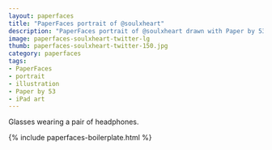 ```yaml
---
layout: paperfaces
title: "PaperFaces portrait of @soulxheart"
description: "PaperFaces portrait of @soulxheart drawn with Paper by 53 on an iPad."
image: paperfaces-soulxheart-twitter-lg
thumb: paperfaces-soulxheart-twitter-150.jpg
category: paperfaces
tags: 
- PaperFaces
- portrait
- illustration
- Paper by 53
- iPad art
---
```


Glasses wearing a pair of headphones.

{% include paperfaces-boilerplate.html %}